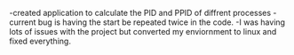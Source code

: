 -created application to calculate the PID and PPID of diffrent processes
-current bug is having the start be repeated twice in the code.
-I was having lots of issues with the project but converted my enviornment to linux and fixed everything.